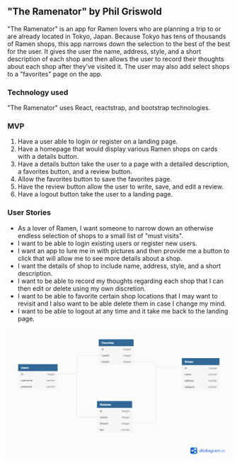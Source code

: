 ## "The Ramenator" by Phil Griswold

"The Ramenator" is an app for Ramen lovers who are planning a trip to or are already located in Tokyo, Japan.  Because Tokyo has tens of thousands of Ramen shops, this app narrows down the selection to the best of the best for the user.  It gives the user the name, address, style, and a short description of each shop and then allows the user to record their thoughts about each shop after they've visited it.  The user may also add select shops to a "favorites" page on the app.

### Technology used

"The Ramenator" uses React, reactstrap, and bootstrap technologies.

### MVP

1. Have a user able to login or register on a landing page.
2. Have a homepage that would display various Ramen shops on cards with a details button.
3. Have a details button take the user to a page with a detailed description, a favorites button, and a review button.
4. Allow the favorites button to save the favorites page.
5. Have the review button allow the user to write, save, and edit a review.
6. Have a logout button take the user to a landing page.


### User Stories

- As a lover of Ramen, I want someone to narrow down an otherwise endless selection of shops to a small list of "must visits".
- I want to be able to login existing users or register new users.
- I want an app to lure me in with pictures and then provide me a button to click that will allow me to see more details about a shop.
- I want the details of shop to include name, address, style, and a short description.
- I want to be able to record my thoughts regarding each shop that I can then edit or delete using my own discretion.
- I want to be able to favorite certain shop locations that I may want to revisit and I also want to be able delete them in case I change my mind. 
- I want to be able to logout at any time and it take me back to the landing page.

![heyyy](./images/ERD2.png)
